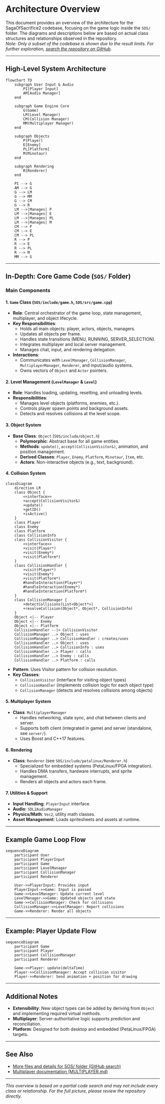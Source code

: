 # Architecture Overview

This document provides an overview of the architecture for the SagaOfSacrifice2 codebase, focusing on the game logic inside the `SOS/` folder. The diagrams and descriptions below are based on actual class structures and relationships observed in the repository.  
*Note: Only a subset of the codebase is shown due to the result limits. For further exploration, [search the repository on GitHub](https://github.com/dinordi/SagaOfSacrifice2/search?q=path%3A%2FSOS%2F).*

---

## High-Level System Architecture

```mermaid
flowchart TD
    subgraph User Input & Audio
        PI[Player Input]
        AM[Audio Manager]
    end

    subgraph Game Engine Core
        G(Game)
        LM(Level Manager)
        CM(Collision Manager)
        MM(Multiplayer Manager)
    end

    subgraph Objects
        P[Player]
        E[Enemy]
        PL[Platform]
        M(Minotaur)
    end

    subgraph Rendering
        R[Renderer]
    end

    PI --> G
    AM --> G
    G --> LM
    G --> MM
    G --> CM
    G --> R
    LM -->|Manages| P
    LM -->|Manages| E
    LM -->|Manages| PL
    LM -->|Manages| M
    CM --> P
    CM --> E
    CM --> PL
    R --> P
    R --> E
    R --> PL
    R --> M
    MM --> G
```

---

## In-Depth: Core Game Code (`SOS/` Folder)

### Main Components

#### 1. `Game` Class (`SOS/include/game.h`, `SOS/src/game.cpp`)
- **Role**: Central orchestrator of the game loop, state management, multiplayer, and object lifecycle.
- **Key Responsibilities**:
  - Holds all main objects: player, actors, objects, managers.
  - Updates all objects per frame.
  - Handles state transitions (MENU, RUNNING, SERVER_SELECTION).
  - Integrates multiplayer and local server management.
  - Manages chat, input, and rendering delegation.
- **Interactions**: 
  - Communicates with `LevelManager`, `CollisionManager`, `MultiplayerManager`, `Renderer`, and input/audio systems.
  - Owns vectors of `Object` and `Actor` pointers.

#### 2. Level Management (`LevelManager` & `Level`)
- **Role**: Handles loading, updating, resetting, and unloading levels.
- **Responsibilities**:
  - Manages level objects (platforms, enemies, etc.).
  - Controls player spawn points and background assets.
  - Detects and resolves collisions at the level scope.

#### 3. Object System
- **Base Class**: `Object` (`SOS/include/object.h`)
  - **Polymorphic**: Abstract base for all game entities.
  - **Methods**: `update()`, `accept(CollisionVisitor&)`, animation, and position management.
  - **Derived Classes**: `Player`, `Enemy`, `Platform`, `Minotaur`, `Item`, etc.
  - **Actors**: Non-interactive objects (e.g., text, background).

#### 4. Collision System

```mermaid
classDiagram
    direction LR
    class Object {
        <<interface>>
        +accept(CollisionVisitor&)
        +update()
        +getID()
        +isActive()
    }
    class Player
    class Enemy
    class Platform
    class CollisionInfo
    class CollisionVisitor {
        <<interface>>
        +visit(Player*)
        +visit(Enemy*)
        +visit(Platform*)
    }
    class CollisionHandler {
        +visit(Player*)
        +visit(Enemy*)
        +visit(Platform*)
        #handleInteraction(Player*)
        #handleInteraction(Enemy*)
        #handleInteraction(Platform*)
    }
    class CollisionManager {
        +detectCollisions(List<Object*>)
        +resolveCollision(Object*, Object*, CollisionInfo)
    }
    Object <|-- Player
    Object <|-- Enemy
    Object <|-- Platform
    CollisionHandler --|> CollisionVisitor
    CollisionManager ..> Object : uses
    CollisionManager ..> CollisionHandler : creates/uses
    CollisionHandler ..> Object : uses
    CollisionHandler ..> CollisionInfo : uses
    CollisionHandler ..> Player : calls
    CollisionHandler ..> Enemy : calls
    CollisionHandler ..> Platform : calls
```

- **Pattern**: Uses Visitor pattern for collision resolution.
- **Key Classes**:
  - `CollisionVisitor` (interface for visiting object types)
  - `CollisionHandler` (implements collision logic for each object type)
  - `CollisionManager` (detects and resolves collisions among objects)

#### 5. Multiplayer System

- **Class**: `MultiplayerManager`
  - Handles networking, state sync, and chat between clients and server.
  - Supports both client (integrated in game) and server (standalone, see `server/`).
  - Uses Boost and C++17 features.

#### 6. Rendering

- **Class**: `Renderer` (see `SOS/include/petalinux/Renderer.h`)
  - Specialized for embedded systems (PetaLinux/FPGA integration).
  - Handles DMA transfers, hardware interrupts, and sprite management.
  - Renders all objects and actors each frame.

#### 7. Utilities & Support

- **Input Handling**: `PlayerInput` interface.
- **Audio**: `SDL2AudioManager`
- **Physics/Math**: `Vec2`, utility math classes.
- **Asset Management**: Loads spritesheets and assets at runtime.

---

## Example Game Loop Flow

```mermaid
sequenceDiagram
    participant User
    participant PlayerInput
    participant Game
    participant LevelManager
    participant CollisionManager
    participant Renderer

    User->>PlayerInput: Provides input
    PlayerInput->>Game: Input is passed
    Game->>LevelManager: Update current level
    LevelManager->>Game: Updated objects and state
    Game->>CollisionManager: Check for collisions
    CollisionManager->>LevelManager: Report collisions
    Game->>Renderer: Render all objects
```

---

## Example: Player Update Flow

```mermaid
sequenceDiagram
    participant Game
    participant Player
    participant CollisionManager
    participant Renderer

    Game->>Player: update(deltaTime)
    Player->>CollisionManager: Accept collision visitor
    Player->>Renderer: Send animation + position for drawing
```

---

## Additional Notes

- **Extensibility**: New object types can be added by deriving from `Object` and implementing required virtual methods.
- **Multiplayer**: Server-authoritative logic supports prediction and reconciliation.
- **Platform**: Designed for both desktop and embedded (PetaLinux/FPGA) targets.

---

## See Also

- [More files and details for SOS/ folder (GitHub search)](https://github.com/dinordi/SagaOfSacrifice2/search?q=path%3A%2FSOS%2F)
- [Multiplayer documentation (MULTIPLAYER.md)](https://github.com/dinordi/SagaOfSacrifice2/blob/main/MULTIPLAYER.md)

---
*This overview is based on a partial code search and may not include every class or relationship. For the full picture, please review the repository directly.*